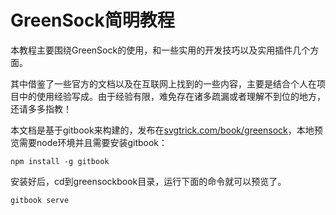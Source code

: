 # GreenSock简明教程

本教程主要围绕GreenSock的使用，和一些实用的开发技巧以及实用插件几个方面。

其中借鉴了一些官方的文档以及在互联网上找到的一些内容，主要是结合个人在项目中的使用经验写成。由于经验有限，难免存在诸多疏漏或者理解不到位的地方，还请多多指教！

本文档是基于gitbook来构建的，发布在[svgtrick.com/book/greensock](http://svgtrick.com/book/greensock)，本地预览需要node环境并且需要安装gitbook：


```
npm install -g gitbook
```

安装好后，cd到greensockbook目录，运行下面的命令就可以预览了。


```
gitbook serve
```











